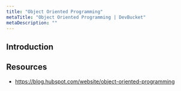 ```yaml
---
title: "Object Oriented Programming"
metaTitle: "Object Oriented Programming | DevBucket"
metaDescription: ""
---
```


## Introduction


## Resources
- https://blog.hubspot.com/website/object-oriented-programming
